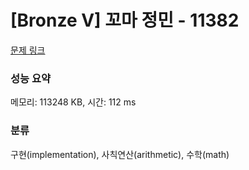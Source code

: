 # [Bronze V] 꼬마 정민 - 11382 

[문제 링크](https://www.acmicpc.net/problem/11382) 

### 성능 요약

메모리: 113248 KB, 시간: 112 ms

### 분류

구현(implementation), 사칙연산(arithmetic), 수학(math)

